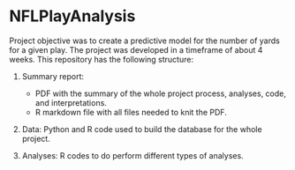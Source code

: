 # NFLPlayAnalysis
Project objective was to create a predictive model for the number of yards for a given play. The project was developed in a timeframe of about 4 weeks. This repository has the following structure:

1) Summary report:
    - PDF with the summary of the whole project process, analyses, code, and interpretations.  
    - R markdown file with all files needed to knit the PDF.  
    
2) Data: Python and R code used to build the database for the whole project.

3) Analyses: R codes to do perform different types of analyses.
